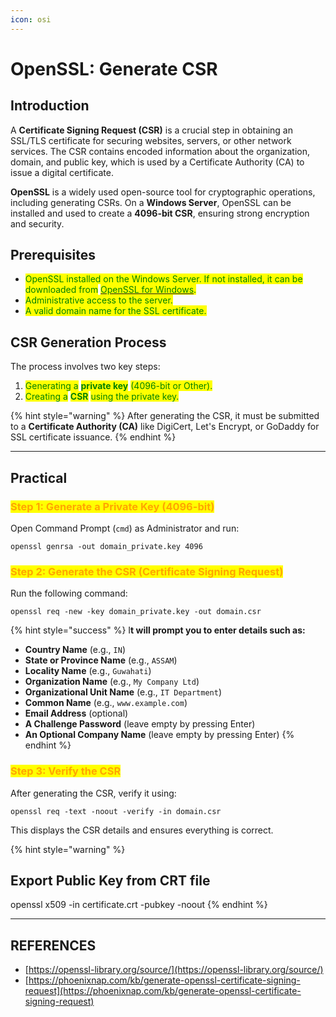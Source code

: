 ```yaml
---
icon: osi
---
```


# OpenSSL: Generate CSR

## Introduction

A **Certificate Signing Request (CSR)** is a crucial step in obtaining an SSL/TLS certificate for securing websites, servers, or other network services. The CSR contains encoded information about the organization, domain, and public key, which is used by a Certificate Authority (CA) to issue a digital certificate.

**OpenSSL** is a widely used open-source tool for cryptographic operations, including generating CSRs. On a **Windows Server**, OpenSSL can be installed and used to create a **4096-bit CSR**, ensuring strong encryption and security.

## Prerequisites

* <mark style="color:green;">OpenSSL installed on the Windows Server. If not installed, it can be downloaded from</mark> [<mark style="color:green;">OpenSSL for Windows</mark>](https://openssl-library.org/source/)<mark style="color:green;">.</mark>
* <mark style="color:green;">Administrative access to the server.</mark>
* <mark style="color:green;">A valid domain name for the SSL certificate.</mark>

## CSR Generation Process

The process involves two key steps:

1. <mark style="color:green;">Generating a</mark> <mark style="color:green;"></mark><mark style="color:green;">**private key**</mark> <mark style="color:green;"></mark><mark style="color:green;">(4096-bit or Other).</mark>
2. <mark style="color:green;">Creating a</mark> <mark style="color:green;"></mark><mark style="color:green;">**CSR**</mark> <mark style="color:green;"></mark><mark style="color:green;">using the private key.</mark>

{% hint style="warning" %}
After generating the CSR, it must be submitted to a **Certificate Authority (CA)** like DigiCert, Let's Encrypt, or GoDaddy for SSL certificate issuance.
{% endhint %}



***

## Practical

### <mark style="color:orange;">Step 1: Generate a Private Key (4096-bit)</mark>

Open Command Prompt (`cmd`) as Administrator and run:

```
openssl genrsa -out domain_private.key 4096
```

### <mark style="color:orange;">Step 2: Generate the CSR (Certificate Signing Request)</mark>

Run the following command:

```
openssl req -new -key domain_private.key -out domain.csr
```

{% hint style="success" %}
I**t will prompt you to enter details such as:**

* **Country Name** (e.g., `IN`)
* **State or Province Name** (e.g., `ASSAM`)
* **Locality Name** (e.g., `Guwahati`)
* **Organization Name** (e.g., `My Company Ltd`)
* **Organizational Unit Name** (e.g., `IT Department`)
* **Common Name** (e.g., `www.example.com`)
* **Email Address** (optional)
* **A Challenge Password** (leave empty by pressing Enter)
* **An Optional Company Name** (leave empty by pressing Enter)
{% endhint %}

### <mark style="color:orange;">Step 3: Verify the CSR</mark>

After generating the CSR, verify it using:

```
openssl req -text -noout -verify -in domain.csr
```

This displays the CSR details and ensures everything is correct.



{% hint style="warning" %}
## Export Public Key from CRT file

openssl x509 -in certificate.crt -pubkey -noout
{% endhint %}

***

## REFERENCES

* [https://openssl-library.org/source/](https://openssl-library.org/source/)
* [https://phoenixnap.com/kb/generate-openssl-certificate-signing-request](https://phoenixnap.com/kb/generate-openssl-certificate-signing-request)

